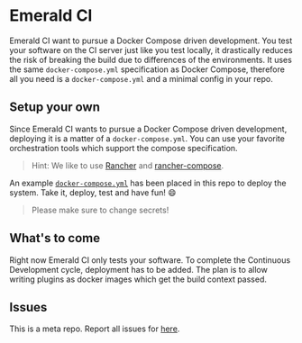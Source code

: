Emerald CI
==========

Emerald CI want to pursue a Docker Compose driven development. You test your
software on the CI server just like you test locally, it drastically reduces
the risk of breaking the build due to differences of the environments. It uses
the same `docker-compose.yml` specification as Docker Compose, therefore all
you need is a `docker-compose.yml` and a minimal config in your repo.

Setup your own
--------------

Since Emerald CI wants to pursue a Docker Compose driven development, deploying
it is a matter of a `docker-compose.yml`. You can use your favorite
orchestration tools which support the compose specification.

> Hint: We like to use [Rancher](http://rancher.com/) and
> [rancher-compose](https://github.com/rancher/rancher-compose).

An example
[`docker-compose.yml`](https://github.com/emerald-ci/Emerald-CI/blob/master/docker-compose.yml)
has been placed in this repo to deploy the system. Take it, deploy, test and
have fun! :smile:

> Please make sure to change secrets!

What's to come
--------------

Right now Emerald CI only tests your software. To complete the Continuous
Development cycle, deployment has to be added. The plan is to allow writing
plugins as docker images which get the build context passed.

Issues
------

This is a meta repo. Report all issues for
[here](https://github.com/emerald-ci/Emerald-CI/issues).
